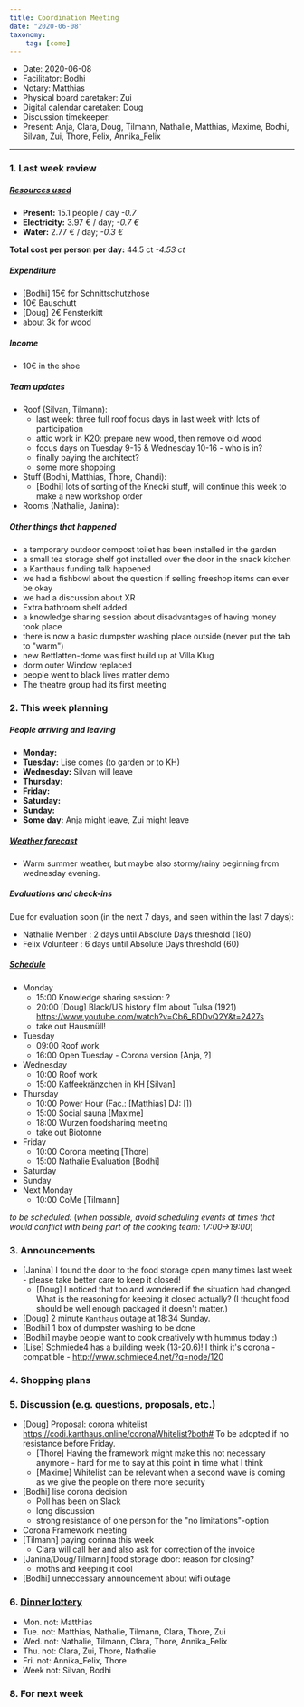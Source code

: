 ```yaml
---
title: Coordination Meeting
date: "2020-06-08"
taxonomy:
    tag: [come]
---
```


<!-- CoMe facilitation advice and requirements: https://gitlab.com/kanthaus/kanthaus-governance/-/blob/master/documents/coordinationMeeting/coMeFacilitationAdvice.md -->

- Date: 2020-06-08
- Facilitator: Bodhi
- Notary: Matthias
- Physical board caretaker: Zui
- Digital calendar caretaker: Doug
- Discussion timekeeper: 
- Present: Anja, Clara, Doug, Tilmann, Nathalie, Matthias, Maxime, Bodhi, Silvan, Zui, Thore, Felix, Annika_Felix

----

<!-- 0. Minute of silence -->

### 1. Last week review

##### [Resources used](https://cloud.kanthaus.online/apps/files/?dir=/kanthaus-public/resourcesUsed&fileid=146410)

- **Present:** 15.1 people / day _-0.7_
- **Electricity:** 3.97 € / day; _-0.7 €_
- **Water:** 2.77 € / day; _-0.3 €_

**Total cost per person per day:** 44.5 ct _-4.53 ct_

##### Expenditure
- [Bodhi] 15€ for Schnittschutzhose
- 10€ Bauschutt
- [Doug] 2€ Fensterkitt
- about 3k for wood

##### Income
<!-- NOTE: 20€ is intentionally left in the donation 'shoe' -->
- 10€ in the shoe

##### Team updates
- Roof (Silvan, Tilmann):
  - last week: three full roof focus days in last week with lots of participation
  - attic work in K20: prepare new wood, then remove old wood
  - focus days on Tuesday 9-15 & Wednesday 10-16 - who is in?
  - finally paying the architect?
  - some more shopping
- Stuff (Bodhi, Matthias, Thore, Chandi):
  - [Bodhi] lots of sorting of the Knecki stuff, will continue this week to make a new workshop order
- Rooms (Nathalie, Janina):

##### Other things that happened
- a temporary outdoor compost toilet has been installed in the garden
- a small tea storage shelf got installed over the door in the snack kitchen
- a Kanthaus funding talk happened
- we had a fishbowl about the question if selling freeshop items can ever be okay
- we had a discussion about XR
- Extra bathroom shelf added
- a knowledge sharing session about disadvantages of having money took place
- there is now a basic dumpster washing place outside (never put the tab to "warm")
- new Bettlatten-dome was first build up at Villa Klug
- dorm outer Window replaced
- people went to black lives matter demo
- The theatre group had its first meeting
 
### 2. This week planning

##### People arriving and leaving
- **Monday:**
- **Tuesday:** Lise comes (to garden or to KH)
- **Wednesday:** Silvan will leave
- **Thursday:** 
- **Friday:** 
- **Saturday:** 
- **Sunday:** 
- **Some day:** Anja might leave, Zui might leave

##### [Weather forecast](https://www.accuweather.com/en/de/wurzen/04808/weather-forecast/171287)
- Warm summer weather, but maybe also stormy/rainy beginning from wednesday evening.
 
##### Evaluations and check-ins
<!-- Avoid scheduling on Mondays to give people time to prepare-->

Due for evaluation soon (in the next 7 days, and seen within the last 7 days):
- Nathalie Member : 2 days until Absolute Days threshold (180)
- Felix Volunteer : 6 days until Absolute Days threshold (60)

##### [Schedule](https://cloud.kanthaus.online/apps/calendar/)
- Monday
  - 15:00 Knowledge sharing session: ?
  - 20:00 [Doug] Black/US history film about Tulsa (1921) https://www.youtube.com/watch?v=Cb6_BDDvQ2Y&t=2427s
  - take out Hausmüll!
- Tuesday
  - 09:00 Roof work
  - 16:00 Open Tuesday - Corona version [Anja, ?]
- Wednesday
  - 10:00 Roof work
  - 15:00 Kaffeekränzchen in KH [Silvan]
- Thursday 
  - 10:00 Power Hour (Fac.: [Matthias]  DJ: [])
  - 15:00 Social sauna [Maxime] 
  - 18:00 Wurzen foodsharing meeting
  - take out Biotonne
- Friday
  - 10:00 Corona meeting [Thore]
  - 15:00 Nathalie Evaluation [Bodhi]
- Saturday
- Sunday
- Next Monday
  - 10:00 CoMe [Tilmann]

_to be scheduled:_
(*when possible, avoid scheduling events at times that would conflict with being part of the cooking team: 17:00->19:00*)
<!-- Don't forget evaluations! -->

### 3. Announcements
- [Janina] I found the door to the food storage open many times last week - please take better care to keep it closed!
  - [Doug] I noticed that too and wondered if the situation had changed. What is the reasoning for keeping it closed actually? (I thought food should be well enough packaged it doesn't matter.)
- [Doug] 2 minute `Kanthaus` outage at 18:34 Sunday.
- [Bodhi] 1 box of dumpster washing to be done
- [Bodhi] maybe people want to cook creatively with hummus today :)
- [Lise] Schmiede4 has a building week (13-20.6)! I think it's corona -compatible - http://www.schmiede4.net/?q=node/120

### 4. Shopping plans
 
### 5. Discussion (e.g. questions, proposals, etc.)
- [Doug] Proposal: corona whitelist https://codi.kanthaus.online/coronaWhitelist?both# To be adopted if no resistance before Friday.
  - [Thore] Having the framework might make this not necessary anymore - hard for me to say at this point in time what I think
  - [Maxime] Whitelist can be relevant when a second wave is coming as we give the people on there more security
- [Bodhi] lise corona decision
  - Poll has been on Slack
  - long discussion
  - strong resistance of one person for the "no limitations"-option
- Corona Framework meeting
- [Tilmann] paying corinna this week
  - Clara will call her and also ask for correction of the invoice
- [Janina/Doug/Tilmann] food storage door: reason for closing?
  - moths and keeping it cool
- [Bodhi] unneccessary announcement about wifi outage

### 6. [Dinner lottery](https://kanthaus.gitlab.io/dinner-lottery/)

- Mon. not: Matthias
- Tue. not: Matthias, Nathalie, Tilmann, Clara, Thore, Zui
- Wed. not: Nathalie, Tilmann, Clara, Thore, Annika_Felix
- Thu. not: Clara, Zui, Thore, Nathalie
- Fri. not: Annika_Felix, Thore
- Week not: Silvan, Bodhi

### 8. For next week